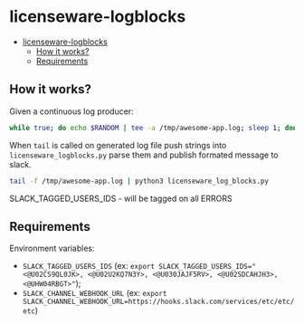 # licenseware-logblocks

<!-- START doctoc generated TOC please keep comment here to allow auto update -->
<!-- DON'T EDIT THIS SECTION, INSTEAD RE-RUN doctoc TO UPDATE -->

- [licenseware-logblocks](#licenseware-logblocks)
  - [How it works?](#how-it-works)
  - [Requirements](#requirements)

<!-- END doctoc generated TOC please keep comment here to allow auto update -->

## How it works?

Given a continuous log producer:

```bash
while true; do echo $RANDOM | tee -a /tmp/awesome-app.log; sleep 1; done
```

When `tail` is called on generated log file push strings into `licenseware_logblocks.py` parse them and publish formated message to slack.

```bash
tail -f /tmp/awesome-app.log | python3 licenseware_log_blocks.py
```

SLACK_TAGGED_USERS_IDS - will be tagged on all ERRORS

## Requirements

Environment variables:

- `SLACK_TAGGED_USERS_IDS` (ex: `export SLACK_TAGGED_USERS_IDS="<@U02CS9QL0JK>, <@U02U2KQ7N3Y>, <@U030JAJF5RV>, <@U02SDCAHJH3>, <@UHW04RBGT>"`);
- `SLACK_CHANNEL_WEBHOOK_URL` (ex: `export SLACK_CHANNEL_WEBHOOK_URL=https://hooks.slack.com/services/etc/etc/etc`)
